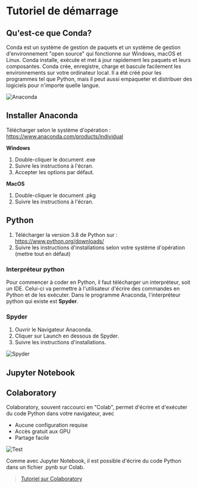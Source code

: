 # Tutoriel de démarrage

## Qu'est-ce que Conda?
Conda est un système de gestion de paquets et un système de gestion d'environnement "open source" qui fonctionne sur Windows, macOS et Linux. Conda installe, exécute et met à jour rapidement les paquets et leurs composantes. Conda crée, enregistre, charge et bascule facilement les environnements sur votre ordinateur local. Il a été créé pour les programmes tel que Python, mais il peut aussi empaqueter et distribuer des logiciels pour n'importe quelle langue.

![Anaconda](https://miro.medium.com/max/1600/1*_ozdDAB9qda1VuNGmw3CDA.png)

## Installer Anaconda

Télécharger selon le système d'opération : https://www.anaconda.com/products/individual

**Windows**
1. Double-cliquer le document .exe
2. Suivre les instructions à l'écran.
3. Accepter les options par défaut.

**MacOS**
1. Double-cliquer le document .pkg
2. Suivre les instructions à l'écran.

## Python
1. Télécharger la version 3.8 de Python sur : https://www.python.org/downloads/
2. Suivre les instructions d'installations selon votre système d'opération (mettre tout en défaut)
### Interpréteur python
Pour commencer à coder en Python, il faut télécharger un interpréteur, soit un IDE. Celui-ci va permettre à l'utilisateur d'écrire des commandes en Python et de les exécuter. Dans le programme Anaconda, l'interpréteur python qui existe est **Spyder**. 

### Spyder
1. Ouvrir le Navigateur Anaconda.
2. Cliquer sur Launch en dessous de Spyder.
3. Suivre les instructions d'installations.

![Spyder](https://courses.edx.org/asset-v1:MITx+6.008.1x+3T2016+type@asset+block/07.PNG)

## Jupyter Notebook


## Colaboratory
Colaboratory, souvent raccourci en "Colab", permet d'écrire et d'exécuter du code Python dans votre navigateur, avec 
- Aucune configuration requise
- Accès gratuit aux GPU
- Partage facile

![Test](colab.JPG "Colab")

Comme avec Jupyter Notebook, il est possible d'écrire du code Python dans un fichier .pynb sur Colab. 

> [Tutoriel sur Colaboratory](https://github.com/christinevaluc/faps/blob/master/colab-tutoriel.md)
